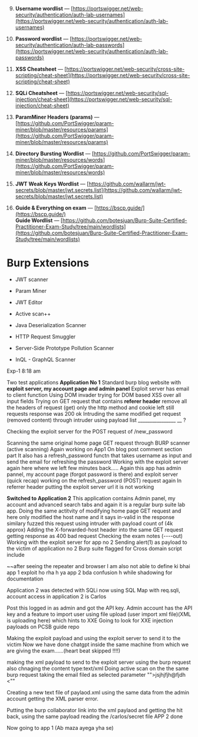  
   
   
   9. **Username wordlist** — [https://portswigger.net/web-security/authentication/auth-lab-usernames](https://portswigger.net/web-security/authentication/auth-lab-usernames)
    
10. **Password wordlist** — [https://portswigger.net/web-security/authentication/auth-lab-passwords](https://portswigger.net/web-security/authentication/auth-lab-passwords)
    
11. **XSS Cheatsheet** — [https://portswigger.net/web-security/cross-site-scripting/cheat-sheet](https://portswigger.net/web-security/cross-site-scripting/cheat-sheet)
    
12. **SQLi Cheatsheet** — [https://portswigger.net/web-security/sql-injection/cheat-sheet](https://portswigger.net/web-security/sql-injection/cheat-sheet)
    
13. **ParamMiner Headers (params)** — [https://github.com/PortSwigger/param-miner/blob/master/resources/params](https://github.com/PortSwigger/param-miner/blob/master/resources/params)
    
14. **Directory Bursting Wordlist** — [https://github.com/PortSwigger/param-miner/blob/master/resources/words](https://github.com/PortSwigger/param-miner/blob/master/resources/words)
    
15. **JWT Weak Keys Wordlist** — [https://github.com/wallarm/jwt-secrets/blob/master/jwt.secrets.list](https://github.com/wallarm/jwt-secrets/blob/master/jwt.secrets.list)
    
16. **Guide & Everything on exam** — [https://bscp.guide/](https://bscp.guide/)  
    **Guide Wordlist** — [https://github.com/botesjuan/Burp-Suite-Certified-Practitioner-Exam-Study/tree/main/wordlists](https://github.com/botesjuan/Burp-Suite-Certified-Practitioner-Exam-Study/tree/main/wordlists)
    

# Burp Extensions

- JWT scanner
    
- Param Miner
    
- JWT Editor
    
- Active scan++
    
- Java Deserialization Scanner
    
- HTTP Request Smuggler
    
- Server-Side Prototype Pollution Scanner
    
- InQL - GraphQL Scanner




Exp-1 8:18 am 

Two test applications
**Application No 1**
Standard burp blog website with **exploit server, my account page and admin panel**
Exploit server has email to client function
Using DOM invader trying for DOM based XSS over all input fields
Trying on GET request that contains **referer header** 
remove all the headers of request (get) only the http method and cookie left still requests response was 200 ok 
Intruding the same modified get request (removed content) through intruder using payload list ________________
__ ?

Checking the exploit server for the POST request of /new_password 

Scanning the same original home page GET request through BURP scanner (active scanning)
Again working on App1
On blog post comment section part 
It also has a refresh_password functn that takes username as input and send the email for refreshing the password 
Working with the exploit server again here where we left few minutes back.....
Again this app has admin pannel, my account page (forgot password is there) and exploit server (quick recap)
working on the refresh_password (POST) request again 
In referrer header putting the exploit server url it is not working  





**Switched to Application 2**
This application contains Admin panel, my account and advanced search tabs and again it is a regular burp suite lab app.
Doing the same actitvity of modifying home page GET request and here only modified the host name and it says in-valid in the response 
similary fuzzed this request using intruder with payload count of (4k approx)
Adding the X-forwarded-host header into the same GET request getting response as 400 bad request 
Checking the exam notes (----out)
Working with the exploit server for app no 2 
Sending alert(1) as payload to the victim of application no 2
Burp suite flagged for Cross domain script  include

~~after seeing the repeater and browser I am also not able to define ki bhai app 1 exploit ho rha h ya app 2 bda confusion h while shadowing for documentation

 Application 2 was detected with SQLi now using SQL Map with req.sqli, account access in application 2 is Carlos
 
Post this logged in as admin and got the API key.
Admin  account has the API key and a feature to import user using file upload (user import xml file)(XML is uploading here) which hints to XXE 
Going to look for XXE injection payloads on PCSB guide repo

Making the exploit payload and using the exploit server to send it to the victim
Now we have done chatgpt inside the same machine from which we are giving the exam......(heart beat skipped !!!!)

making the xml payload to send to the exploit server using the burp request also chnaging the content type:text/xml
Doing active scan on the the same burp request taking the email filed as selected parameter 
""<email>>jsjhjfjh@fjdh <</emai>""

Creating a new text file of paylaod.xml using the same data from the admin account 
getting the XML parser error.

Putting the burp collaborator link into the xml paylaod and getting the hit back, using the same payload reading the /carlos/secret file 
APP 2 done 

Now going to app 1 (Ab maza ayega yha se)